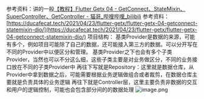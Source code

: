 参考资料：讲的一般[【教程】Flutter Getx 04 - GetConnect、StateMixin、SuperController、GetController - 猫哥_哔哩哔哩_bilibili](https://www.bilibili.com/video/BV17B4y1c7eF/?spm_id_from=333.999.0.0&vd_source=2c2d0ce64b817501491ef975f77fea05)
参考资料：[https://ducafecat.tech/2021/04/23/flutter-getx/flutter-getx-04-getconnect-statemixin-dio/](https://ducafecat.tech/2021/04/23/flutter-getx/flutter-getx-04-getconnect-statemixin-dio/)
项目结构：
基类Provider是数据的来源，可能有多个，例如项目可能除了自己的数据，还可能接入第三方的数据。可以分开写在不同的Provider中以便区分和管理。
基类Provider之下也会有多个子类Provider，当然也可以不分这么细，这些子类主要是对业务做区分，不同的业务接口放在不同的子类Provider中
再往下写就是Repository：这里就是数据仓库，从Provider中拿到数据之后，可能需要根据业务逻辑做组合或者裁剪，在数据仓库主要就是负责具体的业务逻辑
再往下就是Controller层，这里主要负责非数据的交互和用户的逻辑控制，可能也会包含部分间的的数据处理
![image.png](https://cdn.nlark.com/yuque/0/2023/png/32682386/1696316761356-cd14a6b0-5ea1-4d26-9b98-ce1559684531.png#averageHue=%23989897&clientId=u9691275d-7de5-4&from=paste&height=567&id=u79aa70eb&originHeight=851&originWidth=775&originalType=binary&ratio=1.5&rotation=0&showTitle=false&size=155630&status=done&style=none&taskId=u6e77e22e-e44a-4a5a-812c-b6a601a174c&title=&width=516.6666666666666)
